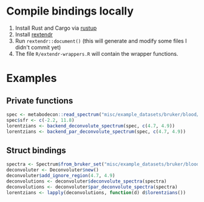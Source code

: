 # Compile bindings locally

1. Install Rust and Cargo via [rustup](https://www.rust-lang.org/tools/install)
2. Install [rextendr](https://github.com/extendr/rextendr)
3. Run `rextendr::document()` (this will generate and modify some files I didn't commit yet)
4. The file `R/extendr-wrappers.R` will contain the wrapper functions.

# Examples

## Private functions

```R
spec <- metabodecon::read_spectrum("misc/example_datasets/bruker/blood/blood_01")
spec$sfr <- c(-2.2, 11.8)
lorentzians <- backend_deconvolute_spectrum(spec, c(4.7, 4.9))
lorentzians <- backend_par_deconvolute_spectrum(spec, c(4.7, 4.9))
```

## Struct bindings

```R
spectra <- Spectrum$from_bruker_set("misc/example_datasets/bruker/blood", 10, 10, c(-2.2, 11.8))
deconvoluter <- Deconvoluter$new()
deconvoluter$add_ignore_region(4.7, 4.9)
deconvolutions <- deconvoluter$deconvolute_spectra(spectra)
deconvolutions <- deconvoluter$par_deconvolute_spectra(spectra)
lorentzians <- lapply(deconvolutions, function(d) d$lorentzians())
```
